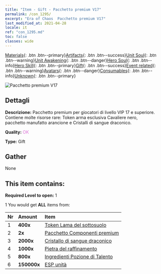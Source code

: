 ```yaml
---
title: "Item - Gift - Pacchetto premium V17"
permalink: /con_1295/
excerpt: "Era of Chaos  Pacchetto premium V17"
last_modified_at: 2021-04-28
locale: it
ref: "con_1295.md"
toc: false
classes: wide
---
```

 [Materials](/ItemsIT/){: .btn .btn--primary}[Artifacts](/ItemsIT/Artifacts/){: .btn .btn--success}[Unit Soul](/ItemsIT/UnitSoul/){: .btn .btn--warning}[Unit Awakening](/ItemsIT/UnitAwakening/){: .btn .btn--danger}[Hero Soul](/ItemsIT/HeroSoul/){: .btn .btn--info}[Hero Skill](/ItemsIT/HeroSkill/){: .btn .btn--primary}[Gift](/ItemsIT/Gift/){: .btn .btn--success}[Event related](/ItemsIT/Events/){: .btn .btn--warning}[Avatars](/ItemsIT/Avatars/){: .btn .btn--danger}[Consumables](/ItemsIT/Consumables/){: .btn .btn--info}[Unknown](/ItemsIT/Unknown/){: .btn .btn--primary}

 ![Pacchetto premium V17](/images/t/i_905001.png)

## Dettagli
 **Descrizione:** Pacchetto premium per giocatori di livello VIP 17 e superiore. Contiene molte risorse rare: Token arma esclusiva Cavaliere nero, pacchetto manufatto arancione e Cristalli di sangue draconico.

 **Quality:** <span style="color: #DA70D6">OK</span>

 **Type:** Gift

## Gather

  None

## This item contains:

 **Required Level to open:** 1

 1 You would get **ALL** items  from:

  | Nr | Amount |     Item    |
  |:---|:-------|:------------|
  | 1 |  **400x** | [Token Lama del sottosuolo](/ItemsIT/con_979/) |  | 
  | 2 |  **2x** | [Pacchetto Componenti premium](/ItemsIT/con_1363/) |  | 
  | 3 |  **2000x** | [Cristallo di sangue draconico](/ItemsIT/con_879/) |  | 
  | 4 |  **1000x** | [Pietra del raffinamento](/ItemsIT/con_814/) |  | 
  | 5 |  **800x** | [Ingredienti Pozione di Talento](/ItemsIT/con_1120/) |  | 
  | 6 |  **150000x** | [ESP unità](/ItemsIT/con_902/) |  | 
